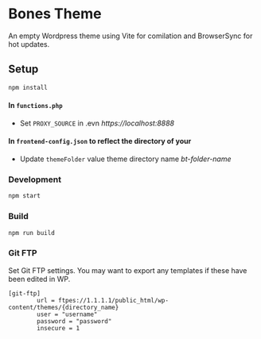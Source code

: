 # Bones Theme
An empty Wordpress theme using Vite for comilation and BrowserSync for hot updates.

## Setup

```bash
npm install
```

#### In ```functions.php```
- Set ```PROXY_SOURCE``` in .evn *https://localhost:8888*

#### In ```frontend-config.json``` to reflect the directory of your 
- Update ```themeFolder``` value theme directory name *bt-folder-name*

### Development 
```bash
npm start
```

### Build
```bash
npm run build
```

### Git FTP
Set Git FTP settings. You may want to export any templates if these have been edited in WP.

```
[git-ftp]
        url = ftpes://1.1.1.1/public_html/wp-content/themes/{directory_name}
        user = "username"
        password = "password"
        insecure = 1
```
